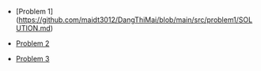 
- [Problem 1] (https://github.com/maidt3012/DangThiMai/blob/main/src/problem1/SOLUTION.md)

- [Problem 2](https://github.com/maidt3012/DangThiMai/blob/main/src/problem2/SOLUTION.md)
- [Problem 3](https://github.com/maidt3012/DangThiMai/blob/main/src/problem3/SOLUTION.md)
